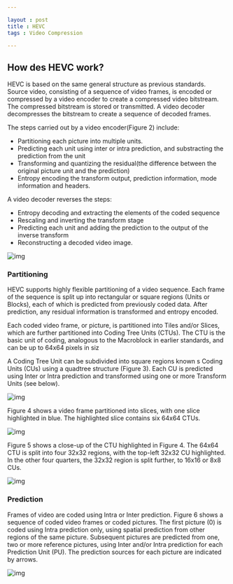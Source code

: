 ```yaml
---

layout : post
title : HEVC
tags : Video Compression

---
```


## How des HEVC work?

HEVC is based on the same general structure as previous standards. Source video, consisting of a sequence of video frames, is encoded or compressed by a video encoder to create a compressed video bitstream. The compressed bitstream is stored or transmitted. A video decoder decompresses the bitstream to create a sequence of decoded frames.

The steps carried out by a video encoder(Figure 2) include:

* Partitioning each picture into multiple units.
* Predicting each unit using inter or intra prediction, and substracting the prediction from the unit
* Transforming and quantizing the residual(the difference between the original picture unit and  the prediction)
* Entropy encoding the transform output, prediction information, mode information and headers.

 

A video decoder reverses the steps:

- Entropy decoding and extracting the elements of the coded sequence
- Rescaling and inverting the transform stage
- Predicting each unit and adding the prediction to the output of the inverse transform
- Reconstructing a decoded video image.

![img](https://media-vcodex-com.s3-eu-west-1.amazonaws.com/media/uploads/HEVC%20intro%20/hevc_full_intro_2.png)

### Partitioning 

HEVC supports highly flexible partitioning of a video sequence. Each frame of the sequence is split up into rectangular or square regions (Units or Blocks), each of which is predicted from previously coded data. After prediction, any residual information is transformed and entropy encoded.

Each coded video frame, or picture, is partitioned into Tiles and/or Slices, which are further partitioned into Coding Tree Units (CTUs). The CTU is the basic unit of coding, analogous to the Macroblock in earlier standards, and can be up to 64x64 pixels in siz 

A Coding Tree Unit can be subdivided into square regions known s Coding Units (CUs) using a quadtree structure (Figure 3). Each CU is predicted using Inter or Intra prediction and transformed using one or more Transform Units (see below).

![img](https://media-vcodex-com.s3-eu-west-1.amazonaws.com/media/uploads/HEVC%20intro%20/hevc_full_intro_3.png)

Figure 4 shows a video frame partitioned into slices, with one slice highlighted in blue. The highlighted slice contains six 64x64 CTUs.

![img](https://media-vcodex-com.s3-eu-west-1.amazonaws.com/media/uploads/HEVC%20intro%20/hevc_full_intro_4.png)

Figure 5 shows a close-up of the CTU highlighted in Figure 4. The 64x64 CTU is split into four 32x32 regions, with the top-left 32x32 CU highlighted. In the other four quarters, the 32x32 region is split further, to 16x16 or 8x8 CUs.

![img](https://media-vcodex-com.s3-eu-west-1.amazonaws.com/media/uploads/HEVC%20intro%20/hevc_full_intro_5.png)

###  Prediction

Frames of video are coded using Intra or Inter prediction. Figure 6 shows a sequence of coded video frames or coded pictures. The first picture (0) is coded using Intra prediction only, using spatial prediction from other regions of the same picture. Subsequent pictures are predicted from one, two or more reference pictures, using Inter and/or Intra prediction for each Prediction Unit (PU). The prediction sources for each picture are indicated by arrows.

 ![img](https://media-vcodex-com.s3-eu-west-1.amazonaws.com/media/uploads/HEVC%20intro%20/hevc_full_intro_6.png)